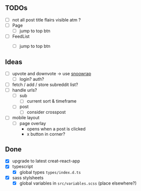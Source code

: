 ## TODOs

- [ ] not all post title flairs visible atm ?
- [ ] Page
    - [ ] jump to top btn
- [ ] FeedList
    - [ ] jump to top btn


## Ideas

- [ ] upvote and downvote -> use [snoowrap](https://github.com/not-an-aardvark/snoowrap)
    - [ ] login? auth?
- [ ] fetch / add / store subreddit list?
- [ ] handle urls?
    - [ ] sub
        - [ ] current sort & timeframe
    - [ ] post
        - [ ] consider crosspost
- [ ] mobile layout
    - [ ] page overlay
        - opens when a post is clicked
        - x button in corner?

## Done

- [x] upgrade to latest creat-react-app
- [x] typescript
    - [x] global types `types/index.d.ts`
- [x] sass stylsheets
    - [x] global variables in `src/variables.scss` (place elsewhere?)
